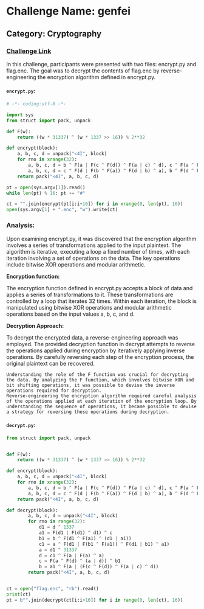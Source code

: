 # Challenge Name: genfei
## Category: Cryptography
### [Challenge Link](https://cybertalents.com/challenges/cryptography/genfei)

In this challenge, participants were presented with two files: encrypt.py and flag.enc. The goal was to decrypt the contents of flag.enc by reverse-engineering the encryption algorithm defined in encrypt.py.
#### `encrypt.py`:

```python
# -*- coding:utf-8 -*-

import sys
from struct import pack, unpack

def F(w):
	return ((w * 31337) ^ (w * 1337 >> 16)) % 2**32

def encrypt(block):
	a, b, c, d = unpack("<4I", block)
	for rno in xrange(32):
		a, b, c, d = b ^ F(a | F(c ^ F(d)) ^ F(a | c) ^ d), c ^ F(a ^ F(d) ^ (a | d)), d ^ F(a | F(a) ^ a), a ^ 31337
		a, b, c, d = c ^ F(d | F(b ^ F(a)) ^ F(d | b) ^ a), b ^ F(d ^ F(a) ^ (d | a)), a ^ F(d | F(d) ^ d), d ^ 1337
	return pack("<4I", a, b, c, d)

pt = open(sys.argv[1]).read()
while len(pt) % 16: pt += "#"

ct = "".join(encrypt(pt[i:i+16]) for i in xrange(0, len(pt), 16))
open(sys.argv[1] + ".enc", "w").write(ct)

```
### Analysis: 
Upon examining encrypt.py, it was discovered that the encryption algorithm involves a series of transformations applied to the input plaintext. The algorithm is iterative, executing a loop a fixed number of times, with each iteration involving a set of operations on the data. The key operations include bitwise XOR operations and modular arithmetic.

**Encryption function:**

The encryption function defined in encrypt.py accepts a block of data and applies a series of transformations to it. These transformations are controlled by a loop that iterates 32 times. Within each iteration, the block is manipulated using bitwise XOR operations and modular arithmetic operations based on the input values a, b, c, and d.

**Decryption Approach:**

To decrypt the encrypted data, a reverse-engineering approach was employed. The provided decryption function in decrypt attempts to reverse the operations applied during encryption by iteratively applying inverse operations. By carefully reversing each step of the encryption process, the original plaintext can be recovered.

    Understanding the role of the F function was crucial for decrypting the data. By analyzing the F function, which involves bitwise XOR and bit shifting operations, it was possible to devise the inverse operations required for decryption.
    Reverse-engineering the encryption algorithm required careful analysis of the operations applied at each iteration of the encryption loop. By understanding the sequence of operations, it became possible to devise a strategy for reversing these operations during decryption.

#### `decrypt.py`:
```python
from struct import pack, unpack


def F(w):
	return ((w * 31337) ^ (w * 1337 >> 16)) % 2**32

def encrypt(block):
	a, b, c, d = unpack("<4I", block)
	for rno in xrange(32):
		a, b, c, d = b ^ F(a | F(c ^ F(d)) ^ F(a | c) ^ d), c ^ F(a ^ F(d) ^ (a | d)), d ^ F(a | F(a) ^ a), a ^ 31337
		a, b, c, d = c ^ F(d | F(b ^ F(a)) ^ F(d | b) ^ a), b ^ F(d ^ F(a) ^ (d | a)), a ^ F(d | F(d) ^ d), d ^ 1337
	return pack("<4I", a, b, c, d)

def decrypt(block):
        a, b, c, d = unpack("<4I", block)
        for rno in range(32):
            d1 = d ^ 1337
            a1 = F(d1 | F(d1) ^ d1) ^ c
            b1 = b ^ F(d1 ^ F(a1) ^ (d1 | a1))
            c1 = a ^ F(d1 | F(b1 ^ F(a1)) ^ F(d1 | b1) ^ a1)        
            a = d1 ^ 31337
            d = c1 ^ F(a | F(a) ^ a)
            c = F(a ^ F(d) ^ (a | d)) ^ b1
            b = a1 ^ F(a | (F(c ^ F(d)) ^ F(a | c) ^ d))
        return pack("<4I", a, b, c, d)


ct = open("flag.enc", "rb").read()
print(ct)
pt = b"".join(decrypt(ct[i:i+16]) for i in range(0, len(ct), 16))




```


